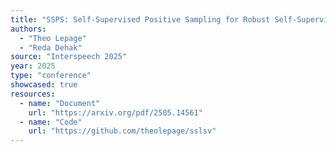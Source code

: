 ```yaml
---
title: "SSPS: Self-Supervised Positive Sampling for Robust Self-Supervised Speaker Verification"
authors:
  - "Theo Lepage"
  - "Reda Dehak"
source: "Interspeech 2025"
year: 2025
type: "conference"
showcased: true
resources:
  - name: "Document"
    url: "https://arxiv.org/pdf/2505.14561"
  - name: "Code"
    url: "https://github.com/theolepage/sslsv"
---
```

